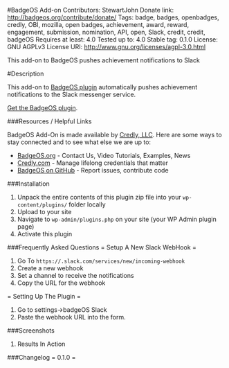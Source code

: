 #BadgeOS Add-on
Contributors: StewartJohn
Donate link: http://badgeos.org/contribute/donate/
Tags: badge, badges, openbadges, credly, OBI, mozilla, open badges, achievement, award, reward, engagement, submission, nomination, API, open, Slack, credit, credit, badgeOS
Requires at least: 4.0
Tested up to: 4.0
Stable tag: 0.1.0
License: GNU AGPLv3
License URI: http://www.gnu.org/licenses/agpl-3.0.html

This add-on to BadgeOS pushes achievement notifications to Slack

#Description

This add-on to [BadgeOS plugin](http://wordpress.org/extend/plugins/badgeos/ "BadgeOS") automatically pushes achievement notifications to the Slack messenger service.

[Get the BadgeOS plugin](http://wordpress.org/extend/plugins/badgeos/ "BadgeOS").

###Resources / Helpful Links

BadgeOS Add-On is made available by [Credly, LLC](https://credly.com/ "Credly web site"). Here are some ways to stay connected and to see what else we are up to:

* [BadgeOS.org](http://badgeos.org/ "BadgeOS web site") - Contact Us, Video Tutorials, Examples, News
* [Credly.com](https://credly.com/ "Credly web site") - Manage lifelong credentials that matter
* [BadgeOS on GitHub](https://github.com/opencredit/badgeos "BadgeOS on GitHub") - Report issues, contribute code

###Installation

1. Unpack the entire contents of this plugin zip file into your `wp-content/plugins/` folder locally
1. Upload to your site
1. Navigate to `wp-admin/plugins.php` on your site (your WP Admin plugin page)
1. Activate this plugin


###Frequently Asked Questions
= Setup A New Slack WebHook =
1. Go To `https://.slack.com/services/new/incoming-webhook`
1. Create a new webhook
1. Set a channel to receive the notifications
1. Copy the URL for the webhook

= Setting Up The Plugin =
1. Go to settings->badgeOS Slack
1. Paste the webhook URL into the form.

###Screenshots
1. Results In Action

###Changelog
= 0.1.0 =


